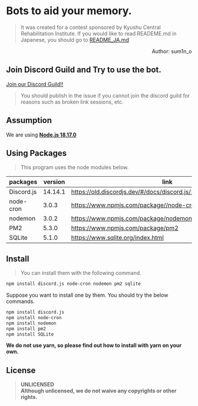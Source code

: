 # Bots to aid your memory.
> It was created for a contest sponsored by Kyushu Central Rehabilitation Institute.
> If you would like to read READEME.md in Japanese, you should go to [README_JA.md](./README_JA.md)

<div align="right">
  Author: sum1n_o
</div>

## Join Discord Guild and Try to use the bot.
[Join our Discord Guild!!](https://discord.gg/WdDX4qJRr9)
> You should publish in the issue if you cannot join the discord guild for reasons such as broken link sessions, etc.

## Assumption
We are using **[Node.js 18.17.0](https://nodejs.org/en/blog/release/v18.17.0)**

## Using Packages
> This program uses the node modules below.

| packages   | version | link                                                               |
| ---------- | ------- | -------------------------------------------------------------------|
| Discord.js | 14.14.1 | https://old.discordjs.dev/#/docs/discord.js/14.14.1/general/welcome|
| node-cron  | 3.0.3   | https://www.npmjs.com/package//node-cron                           |
| nodemon    | 3.0.2   | https://www.npmjs.com/package/nodemon                              |
| PM2        | 5.3.0   | https://www.npmjs.com/package/pm2                                  |
| SQLite     | 5.1.0   | https://www.sqlite.org/index.html                                  |

## Install
> You can install them with the following command.

```bash
npm install discord.js node-cron nodemon pm2 sqlite
```

Suppose you want to install one by them. You should try the below commands.

```bash
npm install discord.js
npm install node-cron
npm install nodemon
npm install pm2
npm install SQLite
```

**We do not use yarn, so please find out how to install with yarn on your own.**

## License
> **UNLICENSED** <br>
**Although unlicensed, we do not waive any copyrights or other rights.**
